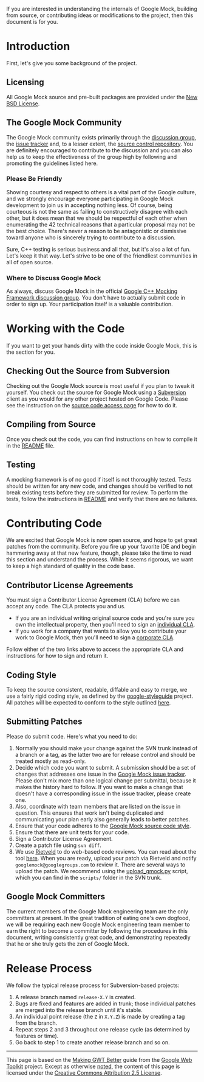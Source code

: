 If you are interested in understanding the internals of Google Mock, building from source, or contributing ideas or
modifications to the project, then this document is for you.

# Introduction #

First, let's give you some background of the project.

## Licensing ##

All Google Mock source and pre-built packages are provided under
the [New BSD License](http://www.opensource.org/licenses/bsd-license.php).

## The Google Mock Community ##

The Google Mock community exists primarily through the [discussion group](http://groups.google.com/group/googlemock),
the
[issue tracker](https://github.com/google/googletest/issues) and, to a lesser extent,
the [source control repository](../). You are definitely encouraged to contribute to the discussion and you can also
help us to keep the effectiveness of the group high by following and promoting the guidelines listed here.

### Please Be Friendly ###

Showing courtesy and respect to others is a vital part of the Google culture, and we strongly encourage everyone
participating in Google Mock development to join us in accepting nothing less. Of course, being courteous is not the
same as failing to constructively disagree with each other, but it does mean that we should be respectful of each other
when enumerating the 42 technical reasons that a particular proposal may not be the best choice. There's never a reason
to be antagonistic or dismissive toward anyone who is sincerely trying to contribute to a discussion.

Sure, C++ testing is serious business and all that, but it's also a lot of fun. Let's keep it that way. Let's strive to
be one of the friendliest communities in all of open source.

### Where to Discuss Google Mock ###

As always, discuss Google Mock in the
official [Google C++ Mocking Framework discussion group](http://groups.google.com/group/googlemock). You don't have to
actually submit code in order to sign up. Your participation itself is a valuable contribution.

# Working with the Code #

If you want to get your hands dirty with the code inside Google Mock, this is the section for you.

## Checking Out the Source from Subversion ##

Checking out the Google Mock source is most useful if you plan to tweak it yourself. You check out the source for Google
Mock using a
[Subversion](http://subversion.tigris.org/) client as you would for any other project hosted on Google Code. Please see
the instruction on the [source code access page](../) for how to do it.

## Compiling from Source ##

Once you check out the code, you can find instructions on how to compile it in the [README](../README.md) file.

## Testing ##

A mocking framework is of no good if itself is not thoroughly tested. Tests should be written for any new code, and
changes should be verified to not break existing tests before they are submitted for review. To perform the tests,
follow the instructions in [README](http://code.google.com/p/googlemock/source/browse/trunk/README) and verify that
there are no failures.

# Contributing Code #

We are excited that Google Mock is now open source, and hope to get great patches from the community. Before you fire up
your favorite IDE and begin hammering away at that new feature, though, please take the time to read this section and
understand the process. While it seems rigorous, we want to keep a high standard of quality in the code base.

## Contributor License Agreements ##

You must sign a Contributor License Agreement (CLA) before we can accept any code. The CLA protects you and us.

* If you are an individual writing original source code and you're sure you own the intellectual property, then you'll
  need to sign an [individual CLA](http://code.google.com/legal/individual-cla-v1.0.html).
* If you work for a company that wants to allow you to contribute your work to Google Mock, then you'll need to sign
  a [corporate CLA](http://code.google.com/legal/corporate-cla-v1.0.html).

Follow either of the two links above to access the appropriate CLA and instructions for how to sign and return it.

## Coding Style ##

To keep the source consistent, readable, diffable and easy to merge, we use a fairly rigid coding style, as defined by
the [google-styleguide](https://github.com/google/styleguide) project. All patches will be expected to conform to the
style outlined [here](https://github.com/google/styleguide/blob/gh-pages/cppguide.xml).

## Submitting Patches ##

Please do submit code. Here's what you need to do:

1. Normally you should make your change against the SVN trunk instead of a branch or a tag, as the latter two are for
   release control and should be treated mostly as read-only.
1. Decide which code you want to submit. A submission should be a set of changes that addresses one issue in
   the [Google Mock issue tracker](http://code.google.com/p/googlemock/issues/list). Please don't mix more than one
   logical change per submittal, because it makes the history hard to follow. If you want to make a change that doesn't
   have a corresponding issue in the issue tracker, please create one.
1. Also, coordinate with team members that are listed on the issue in question. This ensures that work isn't being
   duplicated and communicating your plan early also generally leads to better patches.
1. Ensure that your code adheres to the [Google Mock source code style](#Coding_Style.md).
1. Ensure that there are unit tests for your code.
1. Sign a Contributor License Agreement.
1. Create a patch file using `svn diff`.
1. We use [Rietveld](http://codereview.appspot.com/) to do web-based code reviews. You can read about the
   tool [here](https://github.com/rietveld-codereview/rietveld/wiki). When you are ready, upload your patch via Rietveld
   and notify `googlemock@googlegroups.com` to review it. There are several ways to upload the patch. We recommend using
   the [upload\_gmock.py](../scripts/upload_gmock.py) script, which you can find in the `scripts/` folder in the SVN
   trunk.

## Google Mock Committers ##

The current members of the Google Mock engineering team are the only committers at present. In the great tradition of
eating one's own dogfood, we will be requiring each new Google Mock engineering team member to earn the right to become
a committer by following the procedures in this document, writing consistently great code, and demonstrating repeatedly
that he or she truly gets the zen of Google Mock.

# Release Process #

We follow the typical release process for Subversion-based projects:

1. A release branch named `release-X.Y` is created.
1. Bugs are fixed and features are added in trunk; those individual patches are merged into the release branch until
   it's stable.
1. An individual point release (the `Z` in `X.Y.Z`) is made by creating a tag from the branch.
1. Repeat steps 2 and 3 throughout one release cycle (as determined by features or time).
1. Go back to step 1 to create another release branch and so on.

---

This page is based on the [Making GWT Better](http://code.google.com/webtoolkit/makinggwtbetter.html) guide from
the [Google Web Toolkit](http://code.google.com/webtoolkit/) project. Except as
otherwise [noted](http://code.google.com/policies.html#restrictions), the content of this page is licensed under
the [Creative Commons Attribution 2.5 License](http://creativecommons.org/licenses/by/2.5/).
